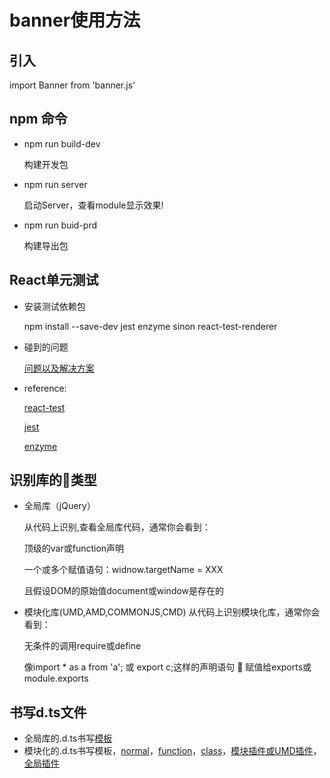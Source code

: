 # banner使用方法

## 引入
import Banner from 'banner.js'

## npm 命令
* npm run build-dev

    构建开发包
* npm run server

    启动Server，查看module显示效果!
* npm run buid-prd

    构建导出包
## React单元测试
* 安装测试依赖包

    npm install --save-dev jest enzyme sinon react-test-renderer
* 碰到的问题

    [问题以及解决方案](https://github.com/facebookincubator/create-react-app/issues/1981)
 * reference: 

    [react-test](https://facebook.github.io/react/docs/test-utils.html#simulate)

    [jest](https://facebook.github.io/jest/)

    [enzyme](http://airbnb.io/enzyme/index.html) 

   
## 识别库的类型
* 全局库（jQuery）

    从代码上识别,查看全局库代码，通常你会看到：

    顶级的var或function声明

    一个或多个赋值语句：widnow.targetName = XXX

    且假设DOM的原始值document或window是存在的
* 模块化库(UMD,AMD,COMMONJS,CMD)
    从代码上识别模块化库，通常你会看到：

    无条件的调用require或define

    像import * as a from 'a'; 或 export c;这样的声明语句
    
    赋值给exports或module.exports

## 书写d.ts文件
* 全局库的.d.ts书写[模板](https://zhongsp.gitbooks.io/typescript-handbook/content/doc/handbook/declaration%20files/templates/global.d.ts.md)
* 模块化的.d.ts书写模板，[normal](https://zhongsp.gitbooks.io/typescript-handbook/content/doc/handbook/declaration%20files/templates/module.d.ts.md)，[function](https://zhongsp.gitbooks.io/typescript-handbook/content/doc/handbook/declaration%20files/templates/module-function.d.ts.md)，[class](https://zhongsp.gitbooks.io/typescript-handbook/content/doc/handbook/declaration%20files/templates/module-class.d.ts.md)，[模块插件或UMD插件](https://zhongsp.gitbooks.io/typescript-handbook/content/doc/handbook/declaration%20files/templates/module-plugin.d.ts.md)，[全局插件](https://zhongsp.gitbooks.io/typescript-handbook/content/doc/handbook/declaration%20files/templates/global-plugin.d.ts.md)



